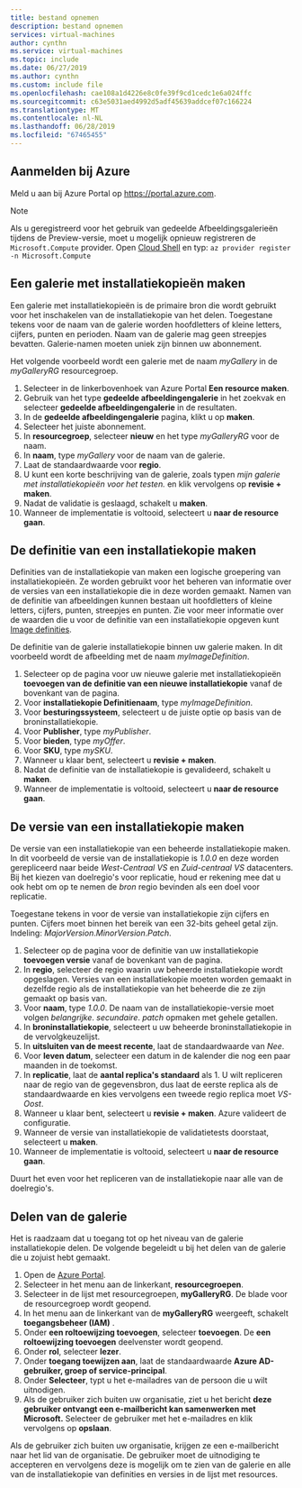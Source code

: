 ```yaml
---
title: bestand opnemen
description: bestand opnemen
services: virtual-machines
author: cynthn
ms.service: virtual-machines
ms.topic: include
ms.date: 06/27/2019
ms.author: cynthn
ms.custom: include file
ms.openlocfilehash: cae108a1d4226e8c0fe39f9cd1cedc1e6a024ffc
ms.sourcegitcommit: c63e5031aed4992d5adf45639addcef07c166224
ms.translationtype: MT
ms.contentlocale: nl-NL
ms.lasthandoff: 06/28/2019
ms.locfileid: "67465455"
---
```

## <a name="sign-in-to-azure"></a>Aanmelden bij Azure 

Meld u aan bij Azure Portal op https://portal.azure.com.

> [!NOTE]
> Als u geregistreerd voor het gebruik van gedeelde Afbeeldingsgalerieën tijdens de Preview-versie, moet u mogelijk opnieuw registreren de `Microsoft.Compute` provider. Open [Cloud Shell](https://shell.azure.com/bash) en typ: `az provider register -n Microsoft.Compute`

## <a name="create-an-image-gallery"></a>Een galerie met installatiekopieën maken

Een galerie met installatiekopieën is de primaire bron die wordt gebruikt voor het inschakelen van de installatiekopie van het delen. Toegestane tekens voor de naam van de galerie worden hoofdletters of kleine letters, cijfers, punten en perioden. Naam van de galerie mag geen streepjes bevatten.  Galerie-namen moeten uniek zijn binnen uw abonnement. 

Het volgende voorbeeld wordt een galerie met de naam *myGallery* in de *myGalleryRG* resourcegroep.

1. Selecteer in de linkerbovenhoek van Azure Portal **Een resource maken**.
1. Gebruik van het type **gedeelde afbeeldingengalerie** in het zoekvak en selecteer **gedeelde afbeeldingengalerie** in de resultaten.
1. In de **gedeelde afbeeldingengalerie** pagina, klikt u op **maken**.
1. Selecteer het juiste abonnement.
1. In **resourcegroep**, selecteer **nieuw** en het type *myGalleryRG* voor de naam.
1. In **naam**, type *myGallery* voor de naam van de galerie.
1. Laat de standaardwaarde voor **regio**.
1. U kunt een korte beschrijving van de galerie, zoals typen *mijn galerie met installatiekopieën voor het testen.* en klik vervolgens op **revisie + maken**.
1. Nadat de validatie is geslaagd, schakelt u **maken**.
1. Wanneer de implementatie is voltooid, selecteert u **naar de resource gaan**.
   
## <a name="create-an-image-definition"></a>De definitie van een installatiekopie maken 

Definities van de installatiekopie van maken een logische groepering van installatiekopieën. Ze worden gebruikt voor het beheren van informatie over de versies van een installatiekopie die in deze worden gemaakt. Namen van de definitie van afbeeldingen kunnen bestaan uit hoofdletters of kleine letters, cijfers, punten, streepjes en punten. Zie voor meer informatie over de waarden die u voor de definitie van een installatiekopie opgeven kunt [Image definities](https://docs.microsoft.com/azure/virtual-machines/windows/shared-image-galleries#image-definitions).

De definitie van de galerie installatiekopie binnen uw galerie maken. In dit voorbeeld wordt de afbeelding met de naam *myImageDefinition*.

1. Selecteer op de pagina voor uw nieuwe galerie met installatiekopieën **toevoegen van de definitie van een nieuwe installatiekopie** vanaf de bovenkant van de pagina. 
1. Voor **installatiekopie Definitienaam**, type *myImageDefinition*.
1. Voor **besturingssysteem**, selecteert u de juiste optie op basis van de broninstallatiekopie.
1. Voor **Publisher**, type *myPublisher*. 
1. Voor **bieden**, type *myOffer*.
1. Voor **SKU**, type *mySKU*.
1. Wanneer u klaar bent, selecteert u **revisie + maken**.
1. Nadat de definitie van de installatiekopie is gevalideerd, schakelt u **maken**.
1. Wanneer de implementatie is voltooid, selecteert u **naar de resource gaan**.


## <a name="create-an-image-version"></a>De versie van een installatiekopie maken

De versie van een installatiekopie van een beheerde installatiekopie maken. In dit voorbeeld de versie van de installatiekopie is *1.0.0* en deze worden gerepliceerd naar beide *West-Centraal VS* en *Zuid-centraal VS* datacenters. Bij het kiezen van doelregio's voor replicatie, houd er rekening mee dat u ook hebt om op te nemen de *bron* regio bevinden als een doel voor replicatie.

Toegestane tekens in voor de versie van installatiekopie zijn cijfers en punten. Cijfers moet binnen het bereik van een 32-bits geheel getal zijn. Indeling: *MajorVersion*.*MinorVersion*.*Patch*.

1. Selecteer op de pagina voor de definitie van uw installatiekopie **toevoegen versie** vanaf de bovenkant van de pagina.
1. In **regio**, selecteer de regio waarin uw beheerde installatiekopie wordt opgeslagen. Versies van een installatiekopie moeten worden gemaakt in dezelfde regio als de installatiekopie van het beheerde die ze zijn gemaakt op basis van.
1. Voor **naam**, type *1.0.0*. De naam van de installatiekopie-versie moet volgen *belangrijke*. *secundaire*. *patch* opmaken met gehele getallen. 
1. In **broninstallatiekopie**, selecteert u uw beheerde broninstallatiekopie in de vervolgkeuzelijst.
1. In **uitsluiten van de meest recente**, laat de standaardwaarde van *Nee*.
1. Voor **leven datum**, selecteer een datum in de kalender die nog een paar maanden in de toekomst.
1. In **replicatie**, laat de **aantal replica's standaard** als 1. U wilt repliceren naar de regio van de gegevensbron, dus laat de eerste replica als de standaardwaarde en kies vervolgens een tweede regio replica moet *VS-Oost*.
1. Wanneer u klaar bent, selecteert u **revisie + maken**. Azure valideert de configuratie.
1. Wanneer de versie van installatiekopie de validatietests doorstaat, selecteert u **maken**.
1. Wanneer de implementatie is voltooid, selecteert u **naar de resource gaan**.

Duurt het even voor het repliceren van de installatiekopie naar alle van de doelregio's.

## <a name="share-the-gallery"></a>Delen van de galerie

Het is raadzaam dat u toegang tot op het niveau van de galerie installatiekopie delen. De volgende begeleidt u bij het delen van de galerie die u zojuist hebt gemaakt.

1. Open de [Azure Portal](https://portal.azure.com).
1. Selecteer in het menu aan de linkerkant, **resourcegroepen**. 
1. Selecteer in de lijst met resourcegroepen, **myGalleryRG**. De blade voor de resourcegroep wordt geopend.
1. In het menu aan de linkerkant van de **myGalleryRG** weergeeft, schakelt **toegangsbeheer (IAM)** . 
1. Onder **een roltoewijzing toevoegen**, selecteer **toevoegen**. De **een roltoewijzing toevoegen** deelvenster wordt geopend. 
1. Onder **rol**, selecteer **lezer**.
1. Onder **toegang toewijzen aan**, laat de standaardwaarde **Azure AD-gebruiker, groep of service-principal**.
1. Onder **Selecteer**, typt u het e-mailadres van de persoon die u wilt uitnodigen.
1. Als de gebruiker zich buiten uw organisatie, ziet u het bericht **deze gebruiker ontvangt een e-mailbericht kan samenwerken met Microsoft.** Selecteer de gebruiker met het e-mailadres en klik vervolgens op **opslaan**.

Als de gebruiker zich buiten uw organisatie, krijgen ze een e-mailbericht naar het lid van de organisatie. De gebruiker moet de uitnodiging te accepteren en vervolgens deze is mogelijk om te zien van de galerie en alle van de installatiekopie van definities en versies in de lijst met resources.

